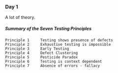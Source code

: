 ### Day 1
A lot of theory.
##### Summary of the Seven Testing Principles

    Principle 1 	Testing shows presence of defects
    Principle 2 	Exhaustive testing is impossible
    Principle 3 	Early Testing
    Principle 4 	Defect Clustering
    Principle 5 	Pesticide Paradox
    Principle 6 	Testing is context dependent
    Principle 7 	Absence of errors - fallacy